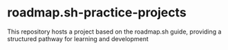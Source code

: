 # roadmap.sh-practice-projects
This repository hosts a project based on the roadmap.sh guide, providing a structured pathway for learning and development
